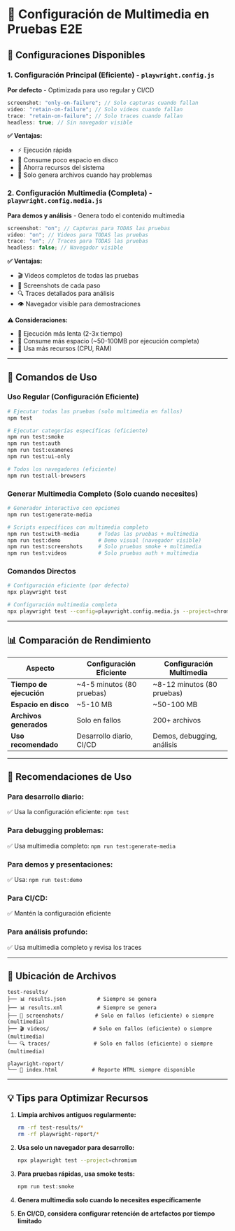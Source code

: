 # 📸 Configuración de Multimedia en Pruebas E2E

## 🎯 **Configuraciones Disponibles**

### **1. Configuración Principal (Eficiente)** - `playwright.config.js`

**Por defecto** - Optimizada para uso regular y CI/CD

```javascript
screenshot: "only-on-failure"; // Solo capturas cuando fallan
video: "retain-on-failure"; // Solo videos cuando fallan
trace: "retain-on-failure"; // Solo traces cuando fallan
headless: true; // Sin navegador visible
```

**✅ Ventajas:**

- ⚡ Ejecución rápida
- 💽 Consume poco espacio en disco
- 🔋 Ahorra recursos del sistema
- 🎯 Solo genera archivos cuando hay problemas

### **2. Configuración Multimedia (Completa)** - `playwright.config.media.js`

**Para demos y análisis** - Genera todo el contenido multimedia

```javascript
screenshot: "on"; // Capturas para TODAS las pruebas
video: "on"; // Videos para TODAS las pruebas
trace: "on"; // Traces para TODAS las pruebas
headless: false; // Navegador visible
```

**✅ Ventajas:**

- 🎬 Videos completos de todas las pruebas
- 📸 Screenshots de cada paso
- 🔍 Traces detallados para análisis
- 👁️ Navegador visible para demostraciones

**⚠️ Consideraciones:**

- 🐌 Ejecución más lenta (2-3x tiempo)
- 💽 Consume más espacio (~50-100MB por ejecución completa)
- 🔋 Usa más recursos (CPU, RAM)

---

## 🚀 **Comandos de Uso**

### **Uso Regular (Configuración Eficiente)**

```bash
# Ejecutar todas las pruebas (solo multimedia en fallos)
npm test

# Ejecutar categorías específicas (eficiente)
npm run test:smoke
npm run test:auth
npm run test:examenes
npm run test:ui-only

# Todos los navegadores (eficiente)
npm run test:all-browsers
```

### **Generar Multimedia Completo (Solo cuando necesites)**

```bash
# Generador interactivo con opciones
npm run test:generate-media

# Scripts específicos con multimedia completo
npm run test:with-media      # Todas las pruebas + multimedia
npm run test:demo            # Demo visual (navegador visible)
npm run test:screenshots     # Solo pruebas smoke + multimedia
npm run test:videos          # Solo pruebas auth + multimedia
```

### **Comandos Directos**

```bash
# Configuración eficiente (por defecto)
npx playwright test

# Configuración multimedia completa
npx playwright test --config=playwright.config.media.js --project=chromium
```

---

## 📊 **Comparación de Rendimiento**

| Aspecto                 | Configuración Eficiente   | Configuración Multimedia   |
| ----------------------- | ------------------------- | -------------------------- |
| **Tiempo de ejecución** | ~4-5 minutos (80 pruebas) | ~8-12 minutos (80 pruebas) |
| **Espacio en disco**    | ~5-10 MB                  | ~50-100 MB                 |
| **Archivos generados**  | Solo en fallos            | 200+ archivos              |
| **Uso recomendado**     | Desarrollo diario, CI/CD  | Demos, debugging, análisis |

---

## 🎯 **Recomendaciones de Uso**

### **Para desarrollo diario:**

✅ Usa la configuración eficiente: `npm test`

### **Para debugging problemas:**

✅ Usa multimedia completo: `npm run test:generate-media`

### **Para demos y presentaciones:**

✅ Usa: `npm run test:demo`

### **Para CI/CD:**

✅ Mantén la configuración eficiente

### **Para análisis profundo:**

✅ Usa multimedia completo y revisa los traces

---

## 📁 **Ubicación de Archivos**

```
test-results/
├── 📊 results.json          # Siempre se genera
├── 📊 results.xml           # Siempre se genera
├── 📸 screenshots/          # Solo en fallos (eficiente) o siempre (multimedia)
├── 🎬 videos/              # Solo en fallos (eficiente) o siempre (multimedia)
└── 🔍 traces/              # Solo en fallos (eficiente) o siempre (multimedia)

playwright-report/
└── 📄 index.html           # Reporte HTML siempre disponible
```

---

## 💡 **Tips para Optimizar Recursos**

1. **Limpia archivos antiguos regularmente:**

   ```bash
   rm -rf test-results/*
   rm -rf playwright-report/*
   ```

2. **Usa solo un navegador para desarrollo:**

   ```bash
   npx playwright test --project=chromium
   ```

3. **Para pruebas rápidas, usa smoke tests:**

   ```bash
   npm run test:smoke
   ```

4. **Genera multimedia solo cuando lo necesites específicamente**

5. **En CI/CD, considera configurar retención de artefactos por tiempo limitado**
